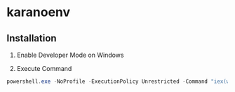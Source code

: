# karanoenv

## Installation

1. Enable Developer Mode on Windows

2. Execute Command

```powershell
powershell.exe -NoProfile -ExecutionPolicy Unrestricted -Command "iex(wget https://raw.githubusercontent.com/karanokuri/karanoenv/master/install.ps1 -UseBasicParsing).Content"
```
